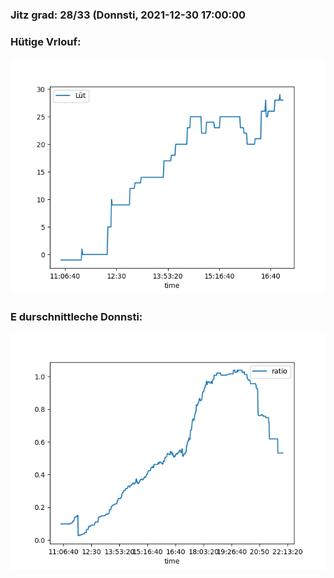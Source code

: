 ### Jitz grad: 28/33 (Donnsti, 2021-12-30 17:00:00

### Hütige Vrlouf:
![Graph](Today.png)

### E durschnittleche Donnsti:
![Graph](Donnsti.png)